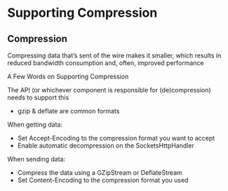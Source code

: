 # Supporting Compression

## Compression

Compressing data that’s sent of the wire makes it smaller, which results in reduced bandwidth consumption and, often, improved performance

A Few Words on Supporting Compression

The API (or whichever component is responsible for (de)compression) needs to support this
- gzip & deflate are common formats

When getting data:
- Set Accept-Encoding to the compression format you want to accept
- Enable automatic decompression on the SocketsHttpHandler

When sending data:
- Compress the data using a GZipStream or DeflateStream
- Set Content-Encoding to the compression format you used
